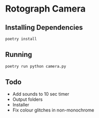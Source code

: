 # Rotograph Camera


## Installing Dependencies

```sh
poetry install
```

## Running

```sh
poetry run python camera.py
```

## Todo

- Add sounds to 10 sec timer
- Output folders
- Installer
- Fix colour glitches in non-monochrome
